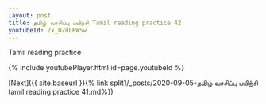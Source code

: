 ```yaml
---
layout: post
title: தமிழ் வாசிப்பு பயிற்சி Tamil reading practice 42
youtubeId: Zx_OZdLRW5w
---
```

 
 
Tamil reading practice
 
 
 
 
 


{% include youtubePlayer.html id=page.youtubeId %}
 
[Next]({{ site.baseurl }}{% link  split1/_posts/2020-09-05-தமிழ் வாசிப்பு பயிற்சி tamil reading practice 41.md%})
 
